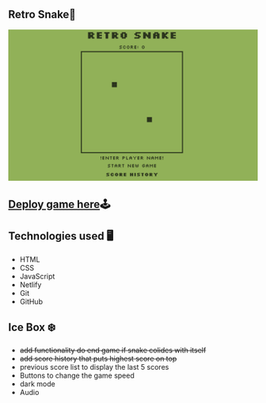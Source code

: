 ## Retro Snake🐍
![alt text](image-1.png)

## [Deploy game here](https://retro-snake-sdd.netlify.app/)🕹

## Technologies used 🖥

- HTML
- CSS
- JavaScript
- Netlify
- Git
- GitHub

## Ice Box ❄️

- ~~add functionality do end game if snake colides with itself~~
- ~~add score history that puts highest score on top~~
- previous score list to display the last 5 scores
- Buttons to change the game speed
- dark mode
- Audio